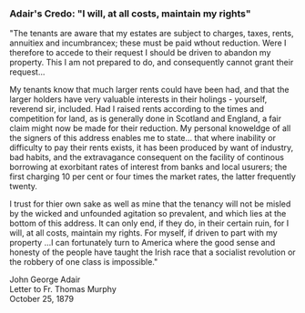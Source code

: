 ### Adair's Credo: "I will, at all costs, maintain my rights"

"The tenants are aware that my estates are subject to charges, taxes, rents, annuitiex and incumbrancex; these must be paid wthout reduction. Were I therefore to accede to their request I should be driven to abandon my property. This I am not prepared to do, and consequently cannot grant their request...  

My tenants know that much larger rents could have been had, and that the larger holders have very valuable interests in their holings - yourself, reverend sir, included. Had I raised rents according to the times and competition for land, as is generally done in Scotland and England, a fair claim might now be made for their reduction. My personal knoweldge of all the signers of this address enables me to state... that where inability or difficulty to pay their rents exists, it has been produced by want of industry, bad habits, and the extravagance consequent on the facility of continous borrowing at exorbitant rates of interest from banks and local usurers; the first charging 10 per cent or four times the market rates, the latter frequently twenty.  

I trust for thier own sake as well as mine that the tenancy will not be misled by the wicked and unfounded agitation so prevalent, and which lies at the bottom of this address. It can only end, if they do, in their certain ruin, for I will, at all costs, maintain my rights. For myself, if driven to part with my property ...I can fortunately turn to America where the good sense and honesty of the people have taught the Irish race that a socialist revolution or the robbery of one class is impossible."  

John George Adair  
Letter to Fr. Thomas Murphy  
October 25, 1879
